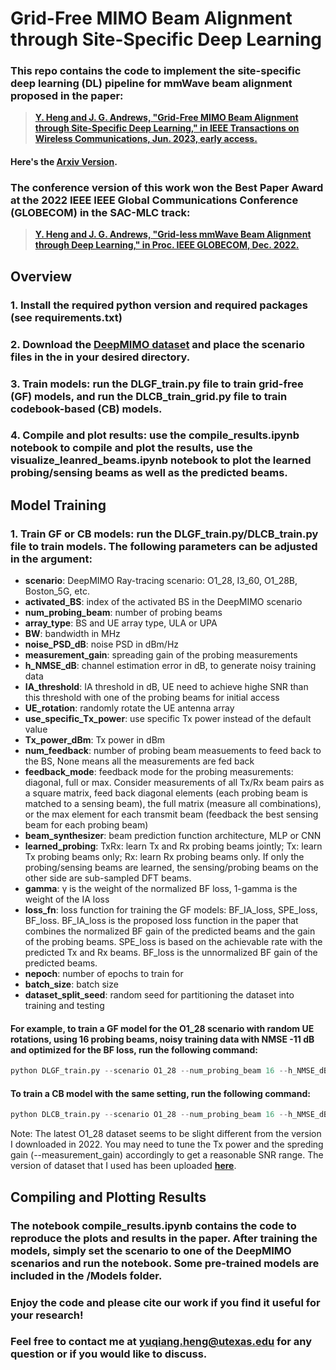# Grid-Free MIMO Beam Alignment through Site-Specific Deep Learning
### This repo contains the code to implement the site-specific deep learning (DL) pipeline for mmWave beam alignment proposed in the paper: 
> [**Y. Heng and J. G. Andrews, "Grid-Free MIMO Beam Alignment through Site-Specific Deep Learning," in IEEE Transactions on Wireless Communications, Jun. 2023, early access.**](https://ieeexplore.ieee.org/abstract/document/10151679) <br/>
#### Here's the [**Arxiv Version**](https://arxiv.org/abs/2102.08579). <br/>
### The conference version of this work won the **Best Paper Award** at the 2022 IEEE IEEE Global Communications Conference (GLOBECOM) in the SAC-MLC track:
> [**Y. Heng and J. G. Andrews, "Grid-less mmWave Beam Alignment through Deep Learning," in Proc. IEEE GLOBECOM, Dec. 2022.**](https://ieeexplore.ieee.org/document/10001720) <br/>

## Overview
### 1. Install the required python version and required packages (see requirements.txt)
### 2. Download the [**DeepMIMO dataset**](https://deepmimo.net/) and place the scenario files in the in your desired directory.
### 3. Train models: run the DLGF_train.py file to train grid-free (GF) models, and run the DLCB_train_grid.py file to train codebook-based (CB) models.
### 4. Compile and plot results: use the compile_results.ipynb notebook to compile and plot the results, use the visualize_leanred_beams.ipynb notebook to plot the learned probing/sensing beams as well as the predicted beams.

## Model Training
### 1. Train GF or CB models: run the DLGF_train.py/DLCB_train.py file to train models. The following parameters can be adjusted in the argument:
- **scenario**: DeepMIMO Ray-tracing scenario: O1_28, I3_60, O1_28B, Boston_5G, etc.
- **activated_BS**: index of the activated BS in the DeepMIMO scenario 
- **num_probing_beam**: number of probing beams 
- **array_type**: BS and UE array type, ULA or UPA 
- **BW**: bandwidth in MHz 
- **noise_PSD_dB**: noise PSD in dBm/Hz 
- **measurement_gain**: spreading gain of the probing measurements 
- **h_NMSE_dB**: channel estimation error in dB, to generate noisy training data 
- **IA_threshold**: IA threshold in dB, UE need to achieve highe SNR than this threshold with one of the probing beams for initial access 
- **UE_rotation**: randomly rotate the UE antenna array 
- **use_specific_Tx_power**: use specific Tx power instead of the default value 
- **Tx_power_dBm**: Tx power in dBm 
- **num_feedback**: number of probing beam measuements to feed back to the BS, None means all the measurements are fed back
- **feedback_mode**: feedback mode for the probing measurements: diagonal, full or max. Consider measurements of all Tx/Rx beam pairs as a square matrix, feed back diagonal elements (each probing beam is matched to a sensing beam), the full matrix (measure all combinations), or the max element for each transmit beam (feedback the best sensing beam for each probing beam)
- **beam_synthesizer**: beam prediction function architecture, MLP or CNN
- **learned_probing**: TxRx: learn Tx and Rx probing beams jointly; Tx: learn Tx probing beams only; Rx: learn Rx probing beams only. If only the probing/sensing beams are learned, the sensing/probing beams on the other side are sub-sampled DFT beams.
- **gamma**: γ is the weight of the normalized BF loss, 1-gamma is the weight of the IA loss 
- **loss_fn**: loss function for training the GF models: BF_IA_loss, SPE_loss, BF_loss. BF_IA_loss is the proposed loss function in the paper that combines the normalized BF gain of the predicted beams and the gain of the probing beams. SPE_loss is based on the achievable rate with the predicted Tx and Rx beams. BF_loss is the unnormalized BF gain of the predicted beams.
- **nepoch**: number of epochs to train for 
- **batch_size**: batch size 
- **dataset_split_seed**: random seed for partitioning the dataset into training and testing 
#### For example, to train a GF model for the O1_28 scenario with random UE rotations, using 16 probing beams, noisy training data with NMSE -11 dB and optimized for the BF loss, run the following command:
```python
python DLGF_train.py --scenario O1_28 --num_probing_beam 16 --h_NMSE_dB -11 --UE_rotation --feedback_mode diagonal --beam_synthesizer MLP --learned_probing TxRx --loss_fn BF_loss --nepoch 2000 --batch_size 256
```
#### To train a CB model with the same setting, run the following command:
```python
python DLCB_train.py --scenario O1_28 --num_probing_beam 16 --h_NMSE_dB -11 --UE_rotation --feedback_mode diagonal --beam_synthesizer MLP --learned_probing TxRx --nepoch 2000 --batch_size 256
```
Note: The latest O1_28 dataset seems to be slight different from the version I downloaded in 2022. You may need to tune the Tx power and the spreding gain (--measurement_gain) accordingly to get a reasonable SNR range. The version of dataset that I used has been uploaded [**here**](https://www.dropbox.com/scl/fi/w8wvcpacl36pwca20gj6o/O1_28.zip?rlkey=wvld0pprm6rjk4ll8gk9d6y7o&dl=0). 
## Compiling and Plotting Results
### The notebook compile_results.ipynb contains the code to reproduce the plots and results in the paper. After training the models, simply set the scenario to one of the DeepMIMO scenarios and run the notebook. Some pre-trained models are included in the /Models folder.

### Enjoy the code and please cite our work if you find it useful for your research! 
### Feel free to contact me at yuqiang.heng@utexas.edu for any question or if you would like to discuss.




